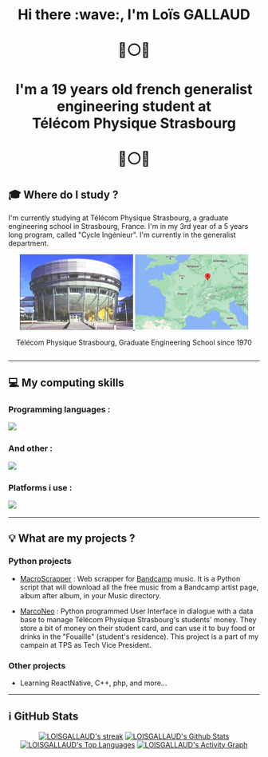 <h1 align="center">Hi there :wave:, I'm <strong>Loïs GALLAUD
<br><br>
🔵⚪🔴 <br><br> I'm a 19 years old french generalist engineering student at <br> <strong>Télécom Physique Strasbourg</strong> <br><br> 🔵⚪🔴</strong></h1>

## :mortar_board: **Where do I study ?**

I'm currently studying at Télécom Physique Strasbourg, a graduate engineering school in Strasbourg, France. I'm in my 3rd year of a 5 years long program, called "Cycle Ingénieur". I'm currently in the generalist department.

<div align="center" style="display: flex; justify-content: center; align-items: center; flex-direction:row">
  <div style="flex: 1;">
    <a href="https://www.telecom-physique.fr/" target="_blank" rel="noreferrer">
      <img src="./images/TPS.jfif" alt="Télécom Physique Strasbourg" style="width: 45%;">
    </a><a href="https://www.strasbourg.eu/" target="_blank" rel="noreferrer">
      <img src="./images/strasbourg.png" alt="Strasbourg location" style="width: 45%;">
    </a>
    <p>Télécom Physique Strasbourg, Graduate Engineering School since 1970</p>
  </div>
</div>

---

## :computer: My computing skills

<div>
  <div>
    <h3>Programming languages :</h3>
    <p>
        <img src="https://skillicons.dev/icons?i=py,c,html,css,md,matlab,mysql,sqlite" />
    </p>
  </div>
  <div>
    <h3>And other :</h3>
    <p>
      <img src="https://skillicons.dev/icons?i=git,docker,arduino,selenium" />
    </p>
  </div>
  <div>
  <h3>Platforms i use :</h3>
    <p>
        <img src="https://skillicons.dev/icons?i=github,discord,bash,linux,raspberrypi,vscode" />
    </p>
  </div>
</div>

---

## :bulb: **What are my projects ?**

### **Python projects**

* [MacroScrapper](https://github.com/LOISGALLAUD/MacroScrapper) : Web scrapper for [Bandcamp](https://bandcamp.com/) music. It is a Python script that will download all the free music from a Bandcamp artist page, album after album, in your Music directory.

* [MarcoNeo](https://github.com/LOISGALLAUD/Marconeo) : Python programmed User Interface in dialogue with a data base to manage Télécom Physique Strasbourg's students' money. They store a bit of money on their student card, and can use it to buy food or drinks in the "Fouaille" (student's residence). This project is a part of my campain at TPS as Tech Vice President.

### Other projects

* Learning ReactNative, C++, php, and more...

---

## :information_source: GitHub Stats

<div align='center'>
  <a href="https://github.com/LOISGALLAUD/github-readme-streak-stats">
  <img alt="LOISGALLAUD's streak" src="https://streak-stats.demolab.com/?user=LOISGALLAUD&theme=monokai-metallian&hide_border=true" width="400px"/></a>
  <a href="https://github.com/anuraghazra/github-readme-stats"><img alt="LOISGALLAUD's Github Stats" src="https://denvercoder1-github-readme-stats.vercel.app/api/?username=LOISGALLAUD&show_icons=true&include_all_commits=true&count_private=true&theme=react&hide_border=true&bg_color=1F222E&title_color=F85D7F&icon_color=F8D866" width="400px"/></a>
  <a href="https://github.com/anuraghazra/github-readme-stats"><img alt="LOISGALLAUD's Top Languages" src="https://denvercoder1-github-readme-stats.vercel.app/api/top-langs/?username=LOISGALLAUD&langs_count=8&layout=compact&theme=react&hide_border=true&bg_color=1F222E&title_color=F85D7F&icon_color=F8D866&hide=Jupyter%20Notebook,Roff" width="400px"/></a>
  <a href="https://github.com/ashutosh00710/github-readme-activity-graph"><img alt="LOISGALLAUD's Activity Graph" src="https://github-readme-activity-graph.cyclic.app/graph/?username=LOISGALLAUD&bg_color=1F222E&color=F8D866&line=F85D7F&point=FFFFFF&hide_border=true"/></a>
</div>
